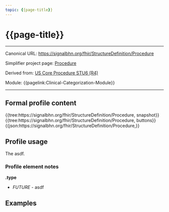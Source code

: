 ```yaml
---
topic: {{page-title}}
---
```


# {{page-title}}

---

Canonical URL: https://signalbhn.org/fhir/StructureDefinition/Procedure

Simplifier project page: [Procedure](https://simplifier.net/signal-mso-fhir-profiles/)

Derived from: [US Core Procedure STU6 (R4)](https://hl7.org/fhir/us/core/StructureDefinition-us-core-procedure.html)

Module:  {{pagelink:Clinical-Categorization-Module}}

---

## Formal profile content
<tabs>
	<tab title="Tree snapshot">
		{{tree:https://signalbhn.org/fhir/StructureDefinition/Procedure, snapshot}}
	</tab>
	<tab title="Tree, diff/hybrid/snapshot">
		{{tree:https://signalbhn.org/fhir/StructureDefinition/Procedure, buttons}}
	</tab>
	<tab title="JSON">
		{{json:https://signalbhn.org/fhir/StructureDefinition/Procedure,}}
	</tab>
</tabs>

## Profile usage

The asdf.

### Profile element notes

**.type**
- *FUTURE* - asdf

## Examples


